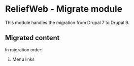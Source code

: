 ReliefWeb - Migrate module
==========================

This module handles the migration from Drupal 7 to Drupal 9.

Migrated content
----------------

In migration order:

1. Menu links

